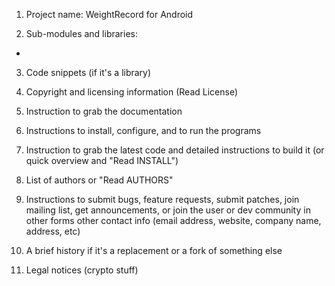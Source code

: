 1. Project name: WeightRecord for Android

2. Sub-modules and libraries:
-

3. Code snippets (if it's a library)

4. Copyright and licensing information (Read License)

5. Instruction to grab the documentation

6. Instructions to install, configure, and to run the programs

7. Instruction to grab the latest code and detailed instructions to build it (or quick overview and "Read INSTALL")

8. List of authors or "Read AUTHORS"

9. Instructions to submit bugs, feature requests, submit patches, join mailing list, get announcements, or join the user or dev community in other forms
other contact info (email address, website, company name, address, etc)

10. A brief history if it's a replacement or a fork of something else

11. Legal notices (crypto stuff)